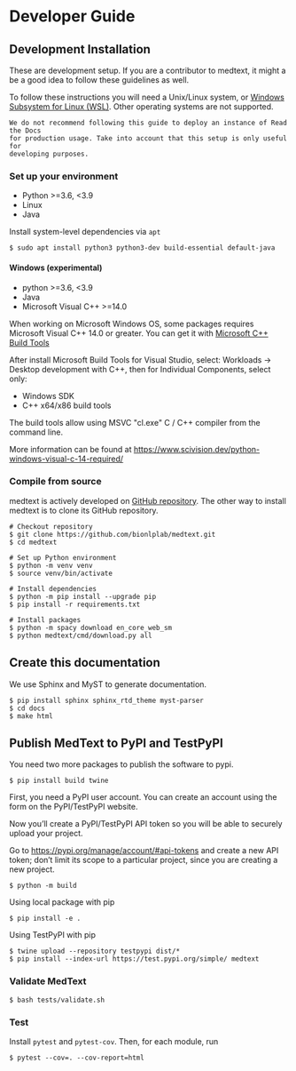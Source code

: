 # Developer Guide

## Development Installation

These are development setup. If you are a contributor to medtext, it might a be
a good idea to follow these guidelines as well.

To follow these instructions you will need a Unix/Linux system, or
[Windows Subsystem for Linux
(WSL)](https://docs.microsoft.com/en-us/windows/wsl/). Other operating systems
are not supported.

```{warning} 
We do not recommend following this guide to deploy an instance of Read the Docs
for production usage. Take into account that this setup is only useful for
developing purposes.
```

### Set up your environment

* Python >=3.6, <3.9
* Linux
* Java

Install system-level dependencies via `apt`

```shell
$ sudo apt install python3 python3-dev build-essential default-java
```

#### Windows (experimental)

* python >=3.6, <3.9
* Java
* Microsoft Visual C++ >=14.0

When working on Microsoft Windows OS, some packages requires Microsoft Visual
C++ 14.0 or greater. You can get it with [Microsoft C++ Build
Tools](https://visualstudio.microsoft.com/visual-cpp-build-tools)

After install Microsoft Build Tools for Visual Studio, select: Workloads →
Desktop development with C++, then for Individual Components, select only:

*  Windows SDK 
*  C++ x64/x86 build tools

The build tools allow using MSVC "cl.exe" C / C++ compiler from the command line.

More information can be found at <https://www.scivision.dev/python-windows-visual-c-14-required/>

### Compile from source

medtext is actively developed on [GitHub repository](https://github.com/bionlplab/medtext).
The other way to install medtext is to clone its GitHub repository.

```shell
# Checkout repository
$ git clone https://github.com/bionlplab/medtext.git
$ cd medtext

# Set up Python environment
$ python -m venv venv
$ source venv/bin/activate

# Install dependencies
$ python -m pip install --upgrade pip
$ pip install -r requirements.txt

# Install packages
$ python -m spacy download en_core_web_sm
$ python medtext/cmd/download.py all
```

## Create this documentation

We use Sphinx and MyST to generate documentation.

```shell
$ pip install sphinx sphinx_rtd_theme myst-parser
$ cd docs
$ make html
```

## Publish MedText to PyPI and TestPyPI

You need two more packages to publish the software to pypi.

```shell
$ pip install build twine
```

First, you need a PyPI user account. You can create an account using the
form on the PyPI/TestPyPI website.

Now you’ll create a PyPI/TestPyPI API token so you will be able to
securely upload your project.

Go to <https://pypi.org/manage/account/#api-tokens> and create a new API
token; don’t limit its scope to a particular project, since you are
creating a new project.

```shell
$ python -m build
```

Using local package with pip

```shell
$ pip install -e .
```

Using TestPyPI with pip

```shell
$ twine upload --repository testpypi dist/*
$ pip install --index-url https://test.pypi.org/simple/ medtext
```

### Validate MedText

```shell
$ bash tests/validate.sh
```

### Test

Install `pytest` and `pytest-cov`. Then, for each module, run

```shell
$ pytest --cov=. --cov-report=html
```